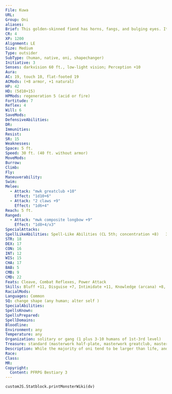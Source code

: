 ```yaml
---
File: Kuwa
URL: 
Group: Oni
aliases: 
Brief: This golden-skinned fiend has horns, fangs, and bulging eyes. It grips a spiked club in its four-fingered claws.
CR: 4
XP: 1200
Alignment: LE
Size: Medium
Type: outsider
SubType: (human, native, oni, shapechanger)
Initiative: 3
Senses: darkvision 60 ft., low-light vision; Perception +10
Aura: 
AC: 19, touch 10, flat-footed 19
ACMods: (+8 armor, +1 natural)
HP: 42
HD: (5d10+15)
HPMods: regeneration 5 (acid or fire)
Fortitude: 7
Reflex: 4
Will: 6
SaveMods: 
DefensiveAbilities: 
DR: 
Immunities: 
Resist: 
SR: 15
Weaknesses: 
Space: 5 ft.
Speed: 30 ft. (40 ft. without armor)
MoveMods: 
Burrow: 
Climb: 
Fly: 
Maneuverability: 
Swim: 
Melee: 
  - Attack: "mwk greatclub +10"
    Effect: "1d10+6"
  - Attack: "2 claws +9"
    Effect: "1d6+4"
Reach: 5 ft.
Ranged: 
  - Attack: "mwk composite longbow +9"
    Effect: "1d8+4/x3"
SpecialAttacks: 
SpellLikeAbilities: Spell-Like Abilities (CL 5th; concentration +8)   3/day-darkness, fly   1/day-charm person (DC 14), deep slumber (DC 16), invisibility (self only)
STR: 18
DEX: 17
CON: 16
INT: 12
WIS: 15
CHA: 17
BAB: 5
CMB: 9
CMD: 22
Feats: Cleave, Combat Reflexes, Power Attack
Skills: Bluff +11, Disguise +7, Intimidate +11, Knowledge (arcana) +8, Perception +10, Sense Motive +10, Spellcraft +5, Stealth +4, Use Magic Device +11
RacialMods: 
Languages: Common
SQ: change shape (any human; alter self )
SpecialAbilities: 
SpellsKnown: 
SpellsPrepared: 
SpellDomains: 
Bloodline: 
Environment: any
Temperature: any
Organization: solitary or gang (1 plus 3-10 humans of 1st-3rd level)
Treasure: standard (masterwork half-plate, masterwork greatclub, masterwork composite longbow [+4 Str] with 20 arrows, other treasure)
Description: While the majority of oni tend to be larger than life, and thus often end up having associations with giants and other enormous humanoids, not all of them are born into physical bodies that match their boundless appetites for cruelty. The kuwa are an example of this, for they are oni who clothe themselves in human flesh. While their true forms remain unmistakably fiendish, with golden skin, claws, and monstrous visages with short sharp horns, kuwa are most at home living in disguise among humans. As with most oni, they generally avoid their own kind, and instead seek positions of power in human cities, often as guard captains, guildmasters (particularly of thieves' guilds), and aristocrats. Most kuwa avoid taking on the  role of a spellcaster unless they possess class levels in an appropriate class. Likewise, all but the most ambitious kuwa avoid positions of true authority, such as king or mayor. Kuwa are most comfortable in the upper echelon of command, but avoid positions so important that they have too many eyes on them. To a kuwa, a position of leadership that doesn't allow frequent abuse of that power is a waste, and by aiming for less publicly visible positions, the kuwa increases its opportunities for such abuse.  Once a kuwa secures a position in a human society, the accumulation of wealth becomes its primary motivation. A kuwa wants to live a life of decadence and sensual pleasure, and like any oni, it wants to propagate its own kind. Its strength and magical powers enable it to easily dominate normal folk, allowing it to gather groups of thuggish, like-minded humans to lead in banditry and worse.  A typical kuwa stands about 6 feet in height and weighs 190 pounds.
Race: 
Class: 
MR: 
Copyright:
  Content: PFRPG Bestiary 3
---
```

```dataviewjs
customJS.Statblock.printMonsterWiki(dv)
```

